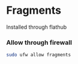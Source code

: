 # Fragments

Installed through flathub

### Allow through firewall

```sh
sudo ufw allow fragments
```
